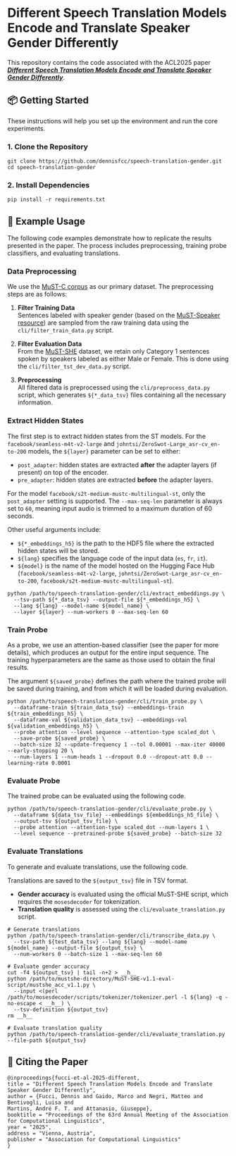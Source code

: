 # Different Speech Translation Models Encode and Translate Speaker Gender Differently

This repository contains the code associated with the ACL2025 paper  
[_**Different Speech Translation Models Encode and Translate Speaker Gender Differently**_](link_to_be_added).

## 📦 Getting Started

These instructions will help you set up the environment and run the core experiments.

### 1. Clone the Repository

```
git clone https://github.com/dennisfcc/speech-translation-gender.git
cd speech-translation-gender
```

### 2. Install Dependencies

```
pip install -r requirements.txt
```

## 🚀 Example Usage

The following code examples demonstrate how to replicate the results presented in the paper. 
The process includes preprocessing, training probe classifiers, and evaluating translations.

### Data Preprocessing

We use the [MuST-C corpus]() as our primary dataset. The preprocessing steps are as follows:

1. **Filter Training Data**  
   Sentences labeled with speaker gender (based on the [MuST-Speaker resource]()) are sampled from the raw training data using the `cli/filter_train_data.py` script.

2. **Filter Evaluation Data**  
   From the [MuST-SHE]() dataset, we retain only Category 1 sentences spoken by speakers labeled as either Male or Female. This is done using the `cli/filter_tst_dev_data.py` script.

3. **Preprocessing**  
   All filtered data is preprocessed using the `cli/preprocess_data.py` script, which generates `${*_data_tsv}`
   files containing all the necessary information.


### Extract Hidden States

The first step is to extract hidden states from the ST models.
For the `facebook/seamless-m4t-v2-large` and `johntsi/ZeroSwot-Large_asr-cv_en-to-200` models, 
the `${layer}` parameter can be set to either:
- `post_adapter`: hidden states are extracted **after** the adapter layers (if present) on top of the encoder.
- `pre_adapter`: hidden states are extracted **before** the adapter layers.

For the model `facebook/s2t-medium-mustc-multilingual-st`, only the `post_adapter` setting is supported.
The `--max-seq-len` parameter is always set to `60`, meaning input audio is trimmed to a maximum duration of 60 seconds.

Other useful arguments include:
- `${*_embeddings_h5}` is the path to the HDF5 file where the extracted hidden states will be stored.
- `${lang}` specifies the language code of the input data (`es`, `fr`, `it`).
- `${model}` is the name of the model hosted on the Hugging Face Hub (`facebook/seamless-m4t-v2-large`, 
`johntsi/ZeroSwot-Large_asr-cv_en-to-200`, `facebook/s2t-medium-mustc-multilingual-st`).

```
python /path/to/speech-translation-gender/cli/extract_embeddings.py \
  --tsv-path ${*_data_tsv} --output-file ${*_embeddings_h5} \
  --lang ${lang} --model-name ${model_name} \
  --layer ${layer} --num-workers 0 --max-seq-len 60
```

### Train Probe

As a probe, we use an attention-based classifier (see the paper for more details), 
which produces an output for the entire input sequence. 
The training hyperparameters are the same as those used to obtain the final results.

The argument `${saved_probe}` defines the path where the trained probe will be saved during training, and from which 
it will be loaded during evaluation.


```
python /path/to/speech-translation-gender/cli/train_probe.py \
  --dataframe-train ${train_data_tsv} --embeddings-train ${train_embeddings_h5} \
  --dataframe-val ${validation_data_tsv} --embeddings-val ${validation_embeddings_h5} \
  --probe attention --level sequence --attention-type scaled_dot \
  --save-probe ${saved_probe} \
  --batch-size 32 --update-frequency 1 --tol 0.00001 --max-iter 40000 --early-stopping 20 \
  --num-layers 1 --num-heads 1 --dropout 0.0 --dropout-att 0.0 --learning-rate 0.0001
```

### Evaluate Probe

The trained probe can be evaluated using the following code.

```
python /path/to/speech-translation-gender/cli/evaluate_probe.py \
  --dataframe ${data_tsv_file} --embeddings ${embeddings_h5_file} \
  --output-tsv ${output_tsv_file} \
  --probe attention --attention-type scaled_dot --num-layers 1 \
  --level sequence --pretrained-probe ${saved_probe} --batch-size 32
```


### Evaluate Translations

To generate and evaluate translations, use the following code.

Translations are saved to the `${output_tsv}` file in TSV format.
- **Gender accuracy** is evaluated using the official MuST-SHE script, 
which requires the `mosesdecoder` for tokenization.
- **Translation quality** is assessed using the `cli/evaluate_translation.py` script.

```
# Generate translations
python /path/to/speech-translation-gender/cli/transcribe_data.py \
  --tsv-path ${test_data_tsv} --lang ${lang} --model-name ${model_name} --output-file ${output_tsv} \
  --num-workers 0 --batch-size 1 --max-seq-len 60

# Evaluate gender accuracy
cut -f4 ${output_tsv} | tail -n+2 > __h__
python /path/to/mustshe-directory/MuST-SHE-v1.1-eval-script/mustshe_acc_v1.1.py \
  --input <(perl /path/to/mosesdecoder/scripts/tokenizer/tokenizer.perl -l ${lang} -q -no-escape < __h__) \
  --tsv-definition ${output_tsv}
rm __h__

# Evaluate translation quality
python /path/to/speech-translation-gender/cli/evaluate_translation.py --file-path ${output_tsv} 
```


## 📄 Citing the Paper

```
@inproceedings{fucci-et-al-2025-different,
title = "Different Speech Translation Models Encode and Translate Speaker Gender Differently",
author = {Fucci, Dennis and Gaido, Marco and Negri, Matteo and Bentivogli, Luisa and 
Martins, André F. T. and Attanasio, Giuseppe},
booktitle = "Proceedings of the 63rd Annual Meeting of the Association for Computational Linguistics",
year = "2025",
address = "Vienna, Austria",
publisher = "Association for Computational Linguistics"
}
```
